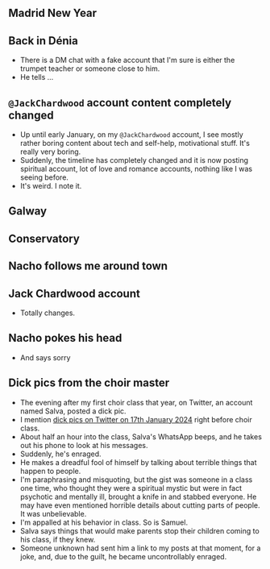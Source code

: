 ## Madrid New Year

## Back in Dénia

- There is a DM chat with a fake account that I'm sure is either the trumpet teacher or someone close to him.
- He tells ...

## `@JackChardwood` account content completely changed

- Up until early January, on my `@JackChardwood` account, I see mostly rather boring content about tech and self-help, motivational stuff. It's really very boring.
- Suddenly, the timeline has completely changed and it is now posting spiritual account, lot of love and romance accounts, nothing like I was seeing before.
- It's weird. I note it.

## Galway

## Conservatory

## Nacho follows me around town

## Jack Chardwood account

- Totally changes.

## Nacho pokes his head

- And says sorry

## Dick pics from the choir master

- The evening after my first choir class that year, on Twitter, an account named Salva, posted a dick pic.
- I mention [dick pics on Twitter on 17th January 2024](https://x.com/search?q=dick%20pic%20(from%3A1frgvn)&src=typed_query&f=live) right before choir class.
- About half an hour into the class, Salva's WhatsApp beeps, and he takes out his phone to look at his messages.
- Suddenly, he's enraged. 
- He makes a dreadful fool of himself by talking about terrible things that happen to people. 
- I'm paraphrasing and misquoting, but the gist was someone in a class one time, who thought they were a spiritual mystic but were in fact psychotic and mentally ill, brought a knife in and stabbed everyone. He may have even mentioned horrible details about cutting parts of people. It was unbelievable.
- I'm appalled at his behavior in class. So is Samuel. 
- Salva says things that would make parents stop their children coming to his class, if they knew.
- Someone unknown had sent him a link to my posts at that moment, for a joke, and, due to the guilt, he became uncontrollably enraged.
